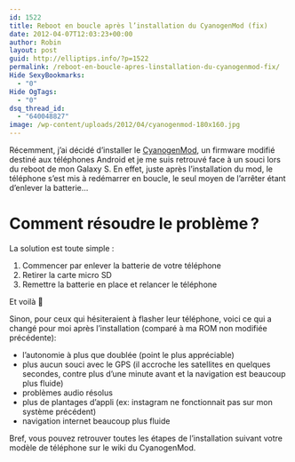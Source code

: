 ```yaml
---
id: 1522
title: Reboot en boucle après l’installation du CyanogenMod (fix)
date: 2012-04-07T12:03:23+00:00
author: Robin
layout: post
guid: http://elliptips.info/?p=1522
permalink: /reboot-en-boucle-apres-linstallation-du-cyanogenmod-fix/
Hide SexyBookmarks:
  - "0"
Hide OgTags:
  - "0"
dsq_thread_id:
  - "640048827"
image: /wp-content/uploads/2012/04/cyanogenmod-180x160.jpg
---
```

Récemment, j’ai décidé d’installer le [CyanogenMod](http://www.cyanogenmod.com/ "CyanogenMod website"), un firmware modifié destiné aux téléphones Android et je me suis retrouvé face à un souci lors du reboot de mon Galaxy S. En effet, juste après l’installation du mod, le téléphone s’est mis à redémarrer en boucle, le seul moyen de l’arrêter étant d’enlever la batterie&#8230;

# Comment résoudre le problème ?

La solution est toute simple :

  1. Commencer par enlever la batterie de votre téléphone
  2. Retirer la carte micro SD
  3. Remettre la batterie en place et relancer le téléphone

Et voilà 🙂

Sinon, pour ceux qui hésiteraient à flasher leur téléphone, voici ce qui a changé pour moi après l’installation (comparé à ma ROM non modifiée précédente):

  * l’autonomie à plus que doublée (point le plus appréciable)
  * plus aucun souci avec le GPS (il accroche les satellites en quelques secondes, contre plus d’une minute avant et la navigation est beaucoup plus fluide)
  * problèmes audio résolus
  * plus de plantages d’appli (ex: instagram ne fonctionnait pas sur mon système précédent)
  * navigation internet beaucoup plus fluide

Bref, vous pouvez retrouver toutes les étapes de l&#8217;installation suivant votre modèle de téléphone sur le wiki du <span class="removed_link" title="http://wiki.cyanogenmod.com/index.php?title=Main_Page">CyanogenMod</span>.